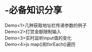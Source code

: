 # -必备知识分享
Demo<1>几种获取地址栏传递参数的例子                                                                                                           
Demo<2>打赏金额限制输入                                                                                                                     
Demo<3>实时监听input值的变化                                                                                                             
Demo<4>js  map()和forEach()遍历
